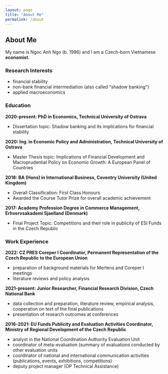 ```yaml
---
layout: page
title: "About Me"
permalink: /about
---
```


## About Me

My name is Ngoc Anh Ngo (b. 1996) and I am a Czech-born Vietnamese **economist**. 

### Research Interests

- financial stability
- non-bank financial intermediation (also called "shadow banking")
- applied macroeconomics

### Education

**2020-present: PhD in Economics, Technical University of Ostrava**

- Dissertation topic: Shadow banking and its implications for financial stability

**2020: Ing. in Economic Policy and Administration, Technical University of Ostrava**

- Master Thesis topic: Implications of Financial Development and Macroprudential Policy on Economic Growth: A European Panel of Countries

**2018: BA (Hons) in International Business, Coventry University (United Kingdom)**

- Overall Classification: First Class Honours
- Awarded the Course Tutor Prize for overall academic achievement

**2017: Academy Profession Degree in Commerce Management, Erhvervsakademi Sjaelland (Denmark)**

- Final Project Topic: Competitions and their role in publicity of ESI Funds in the Czech Republic

### Work Experience

**2022: CZ PRES Coreper I Coordinator, Permanent Representation of the Czech Republic to the European Union**

- preparation of background materials for Mertens and Coreper I meetings
- literature reviews and policy analysis

**2021-present: Junior Researcher, Financial Research Division, Czech National Bank**

- data collection and preparation, literature review, empirical analysis, cooperation on text of the final publications
- presentation of research outcomes at conferences

**2016-2021: EU Funds Publicity and Evaluation Activities Coordinator, Ministry of Regional Development of the Czech Republic**

- analyst in the National Coordination Authority Evaluation Unit
- coordinator of meta-evaluation (summary of evaluations conducted by other evaluation units
- coordinator of national and international communication activities (publications, events, exhibitions, competitions)
- deputy project manager (OP Technical Assistance)


